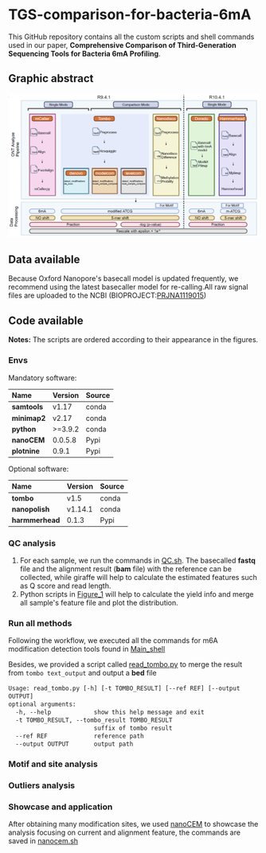 # TGS-comparison-for-bacteria-6mA

This GitHub repository contains all the custom scripts and shell commands used in our paper, **Comprehensive Comparison of Third-Generation Sequencing Tools for Bacteria 6mA Profiling**.

## Graphic abstract
![abstract](readme_fig/workflow.png)
## Data available
Because Oxford Nanopore's basecall model is updated frequently, we recommend using the latest basecaller model for re-calling.All raw signal files are uploaded to the NCBI (BIOPROJECT:[PRJNA1119015](https://ncbi.nlm.nih.gov/bioproject/?term=PRJNA1119015))

## Code available

**Notes:** The scripts are ordered according to their appearance in the figures.

### Envs

Mandatory software:

| Name         | Version  | Source|
|:-------------|:---------|:--------|
| **samtools** | v1.17    |conda|
| **minimap2** | v2.17    |conda|
| **python**   | \>=3.9.2 |conda|
| **nanoCEM**  | 0.0.5.8  |Pypi|
| **plotnine** | 0.9.1    |Pypi|

Optional software:


| Name            | Version | Source|
|:----------------|:--------|:--------|
| **tombo**       | v1.5    |conda|
| **nanopolish**  | v1.14.1 |conda|
| **harmmerhead** | 0.1.3   |Pypi|

### QC analysis

1. For each sample, we run the commands in [QC.sh](main_code/QC.sh). The basecalled **fastq** file and the alignment result (**bam** file) with the reference can be collected,
while giraffe will help to calculate the estimated features such as Q score and read length.
2. Python scripts in [Figure_1](figures_code/Fig1) will help to calculate the yield info and merge all sample's feature file and plot the distribution.

### Run all methods
Following the workflow, we executed all the commands for m6A modification detection tools found in [Main_shell](main_code/Nanopore_tools_code)

Besides, we provided a script called [read_tombo.py](main_code/Nanopore_tools_code/read_tombo.py) to merge the result from `tombo text_output` and output a **bed** file

    Usage: read_tombo.py [-h] [-t TOMBO_RESULT] [--ref REF] [--output OUTPUT]
    optional arguments:                                                      
      -h, --help            show this help message and exit                  
      -t TOMBO_RESULT, --tombo_result TOMBO_RESULT                       
                            suffix of tombo result                           
      --ref REF             reference path                                   
      --output OUTPUT       output path   

### Motif and site analysis

### Outliers analysis

### Showcase and application
After obtaining many modification sites, 
we used [nanoCEM](https://github.com/lrslab/nanoCEM) to showcase the analysis focusing on current and alignment feature, the commands are saved in [nanocem.sh](figures_code/SF5/nanocem.sh)
